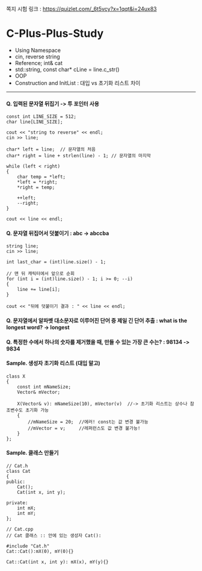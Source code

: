 쪽지 시험 링크 : https://quizlet.com/_6t5vcy?x=1qqt&i=24ux83

# C-Plus-Plus-Study
- Using Namespace
- cin, reverse string
- Reference; int& cat
- std::string, const char* cLine = line.c_str()
- OOP
- Construction and InitList : 대입 vs 초기화 리스트 차이
---------------------------------------------------------------

#### Q. 입력된 문자열 뒤집기 -> 투 포인터 사용

	const int LINE_SIZE = 512;
	char line[LINE_SIZE];

	cout << "string to reverse" << endl;
	cin >> line;

	char* left = line;  // 문자열의 처음
	char* right = line + strlen(line) - 1; // 문자열의 마지막

	while (left < right)
	{
		char temp = *left;
		*left = *right;
		*right = temp;

		++left;
		--right;
	}

	cout << line << endl;


#### Q. 문자열 뒤집어서 덧붙이기 : abc -> abccba
	
	string line;
	cin >> line;
	
	int last_char = (int)line.size() - 1;

	// 맨 뒤 캐릭터에서 앞으로 순회
	for (int i = (int)line.size() - 1; i >= 0; --i)
	{
		line += line[i];
	}

	cout << "뒤에 덧붙이기 결과 : " << line << endl;


#### Q. 문자열에서 알파벳 대소문자로 이루어진 단어 중 제일 긴 단어 추출 : what is the longest word? -> longest



#### Q. 특정한 수에서 하나의 숫자를 제거했을 때, 만들 수 있는 가장 큰 수는? : 98134 -> 9834


#### Sample. 생성자 초기화 리스트 (대입 말고)
	class X
	{
		const int mNameSize;
		Vector& mVector;

		X(Vector& v): mNameSize(10), mVector(v)  //-> 초기화 리스트는 상수나 참조변수도 초기화 가능
		{
			//mNameSize = 20;  //에러! const는 값 변경 불가능
			//mVector = v;     //레퍼런스도 값 변경 불가능!
		}
	};

#### Sample. 클래스 만들기

	// Cat.h
	class Cat
	{
	public:
		Cat();
		Cat(int x, int y);

	private:
		int mX;
		int mY;
	};

	// Cat.cpp
	// Cat 클래스 :: 안에 있는 생성자 Cat():

	#include "Cat.h"
	Cat::Cat():mX(0), mY(0){}

	Cat::Cat(int x, int y): mX(x), mY(y){}

